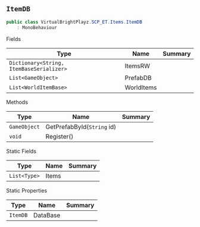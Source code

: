 ## `ItemDB`

```csharp
public class VirtualBrightPlayz.SCP_ET.Items.ItemDB
    : MonoBehaviour

```

Fields

| Type | Name | Summary | 
| --- | --- | --- | 
| `Dictionary<String, ItemBaseSerializer>` | ItemsRW |  | 
| `List<GameObject>` | PrefabDB |  | 
| `List<WorldItemBase>` | WorldItems |  | 


Methods

| Type | Name | Summary | 
| --- | --- | --- | 
| `GameObject` | GetPrefabById(`String` id) |  | 
| `void` | Register() |  | 


Static Fields

| Type | Name | Summary | 
| --- | --- | --- | 
| `List<Type>` | Items |  | 


Static Properties

| Type | Name | Summary | 
| --- | --- | --- | 
| `ItemDB` | DataBase |  | 


